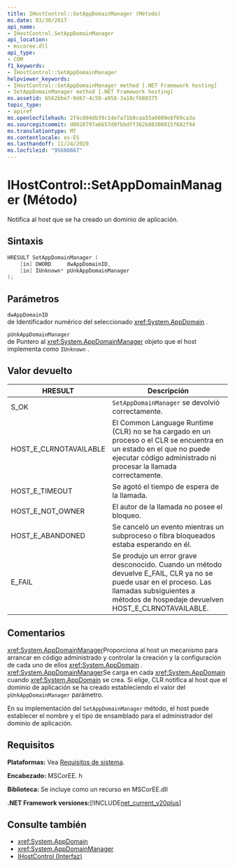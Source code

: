 ```yaml
---
title: IHostControl::SetAppDomainManager (Método)
ms.date: 03/30/2017
api_name:
- IHostControl.SetAppDomainManager
api_location:
- mscoree.dll
api_type:
- COM
f1_keywords:
- IHostControl::SetAppDomainManager
helpviewer_keywords:
- IHostControl::SetAppDomainManager method [.NET Framework hosting]
- SetAppDomainManager method [.NET Framework hosting]
ms.assetid: 6562bbe7-0d67-4c50-a958-3a18cf680375
topic_type:
- apiref
ms.openlocfilehash: 2f4c004db39c14e7a71b0caa55a6089e8f69ca3a
ms.sourcegitcommit: d8020797a6657d0fbbdff362b80300815f682f94
ms.translationtype: MT
ms.contentlocale: es-ES
ms.lasthandoff: 11/24/2020
ms.locfileid: "95680667"
---
```

# <a name="ihostcontrolsetappdomainmanager-method"></a>IHostControl::SetAppDomainManager (Método)

Notifica al host que se ha creado un dominio de aplicación.  
  
## <a name="syntax"></a>Sintaxis  
  
```cpp  
HRESULT SetAppDomainManager (  
    [in] DWORD     dwAppDomainID,  
    [in] IUnknown* pUnkAppDomainManager  
);  
```  
  
## <a name="parameters"></a>Parámetros  

 `dwAppDomainID`  
 de Identificador numérico del seleccionado <xref:System.AppDomain> .  
  
 `pUnkAppDomainManager`  
 de Puntero al <xref:System.AppDomainManager> objeto que el host implementa como `IUnknown` .  
  
## <a name="return-value"></a>Valor devuelto  
  
|HRESULT|Descripción|  
|-------------|-----------------|  
|S_OK|`SetAppDomainManager` se devolvió correctamente.|  
|HOST_E_CLRNOTAVAILABLE|El Common Language Runtime (CLR) no se ha cargado en un proceso o el CLR se encuentra en un estado en el que no puede ejecutar código administrado ni procesar la llamada correctamente.|  
|HOST_E_TIMEOUT|Se agotó el tiempo de espera de la llamada.|  
|HOST_E_NOT_OWNER|El autor de la llamada no posee el bloqueo.|  
|HOST_E_ABANDONED|Se canceló un evento mientras un subproceso o fibra bloqueados estaba esperando en él.|  
|E_FAIL|Se produjo un error grave desconocido. Cuando un método devuelve E_FAIL, CLR ya no se puede usar en el proceso. Las llamadas subsiguientes a métodos de hospedaje devuelven HOST_E_CLRNOTAVAILABLE.|  
  
## <a name="remarks"></a>Comentarios  

 <xref:System.AppDomainManager>Proporciona al host un mecanismo para arrancar en código administrado y controlar la creación y la configuración de cada uno de ellos <xref:System.AppDomain> . <xref:System.AppDomainManager>Se carga en cada <xref:System.AppDomain> cuando <xref:System.AppDomain> se crea. Si elige, CLR notifica al host que el dominio de aplicación se ha creado estableciendo el valor del `pUnkAppDomainManager` parámetro.  
  
 En su implementación del `SetAppDomainManager` método, el host puede establecer el nombre y el tipo de ensamblado para el administrador del dominio de aplicación.  
  
## <a name="requirements"></a>Requisitos  

 **Plataformas:** Vea [Requisitos de sistema](../../get-started/system-requirements.md).  
  
 **Encabezado:** MSCorEE. h  
  
 **Biblioteca:** Se incluye como un recurso en MSCorEE.dll  
  
 **.NET Framework versiones:**[!INCLUDE[net_current_v20plus](../../../../includes/net-current-v20plus-md.md)]  
  
## <a name="see-also"></a>Consulte también

- <xref:System.AppDomain>
- <xref:System.AppDomainManager>
- [IHostControl (Interfaz)](ihostcontrol-interface.md)
